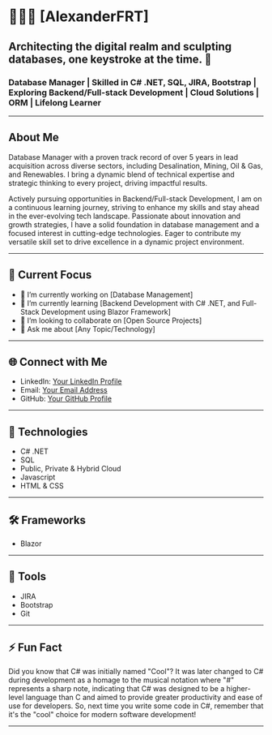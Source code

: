 # 👨‍💻🌳 [AlexanderFRT]

## Architecting the digital realm and sculpting databases, one keystroke at the time. 🌌

### Database Manager | Skilled in C# .NET, SQL, JIRA, Bootstrap | Exploring Backend/Full-stack Development | Cloud Solutions | ORM | Lifelong Learner

---

## About Me

Database Manager with a proven track record of over 5 years in lead acquisition across diverse sectors, including Desalination, Mining, Oil & Gas, and Renewables. I bring a dynamic blend of technical expertise and strategic thinking to every project, driving impactful results.

Actively pursuing opportunities in Backend/Full-stack Development, I am on a continuous learning journey, striving to enhance my skills and stay ahead in the ever-evolving tech landscape. Passionate about innovation and growth strategies, I have a solid foundation in database management and a focused interest in cutting-edge technologies. Eager to contribute my versatile skill set to drive excellence in a dynamic project environment.

---

## 🚀 Current Focus

- 🔭 I’m currently working on [Database Management]
- 🌱 I’m currently learning [Backend Development with C# .NET, and Full-Stack Development using Blazor Framework]
- 👯 I’m looking to collaborate on [Open Source Projects]
- 💬 Ask me about [Any Topic/Technology]

---

## 🌐 Connect with Me

- LinkedIn: [Your LinkedIn Profile](https://www.linkedin.com/in/alexanderfloresreyes)
- Email: [Your Email Address](AlexanderFRT@outlook.com)
- GitHub: [Your GitHub Profile](https://github.com/AlexanderFRT)

---

## 🔧 Technologies

- C# .NET
- SQL
- Public, Private & Hybrid Cloud
- Javascript
- HTML & CSS

---

## 🛠️ Frameworks

- Blazor

---

## 🔨 Tools

- JIRA
- Bootstrap
- Git

---

## ⚡ Fun Fact

Did you know that C# was initially named "Cool"? It was later changed to C# during development as a homage to the musical notation where "#" represents a sharp note, indicating that C# was designed to be a higher-level language than C and aimed to provide greater productivity and ease of use for developers. So, next time you write some code in C#, remember that it's the "cool" choice for modern software development!

---
